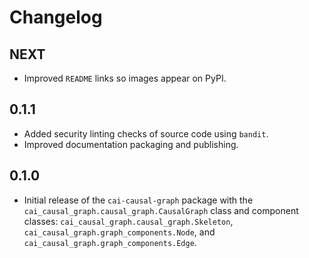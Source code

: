 # Changelog

## NEXT

- Improved `README` links so images appear on PyPI.

## 0.1.1

- Added security linting checks of source code using `bandit`.
- Improved documentation packaging and publishing.

## 0.1.0

- Initial release of the `cai-causal-graph` package with the `cai_causal_graph.causal_graph.CausalGraph` class and component classes: `cai_causal_graph.causal_graph.Skeleton`, `cai_causal_graph.graph_components.Node`, and `cai_causal_graph.graph_components.Edge`.
